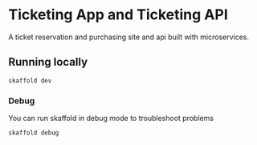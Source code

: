# Ticketing App and Ticketing API
A ticket reservation and purchasing site and api built with microservices.

## Running locally
```
skaffold dev
```
### Debug
You can run skaffold in debug mode to troubleshoot problems

```
skaffold debug
```